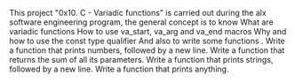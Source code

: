 This project "0x10. C - Variadic functions" is carried out during the alx software engineering program, the general concept is to know
What are variadic functions
How to use va_start, va_arg and va_end macros
Why and how to use the const type qualifier
And also to write some functions .
Write a function that prints numbers, followed by a new line.
Write a function that returns the sum of all its parameters.
Write a function that prints strings, followed by a new line.
Write a function that prints anything.
